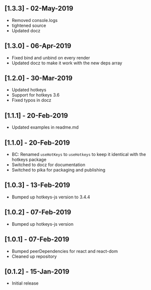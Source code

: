 ## [1.3.3] - 02-May-2019
* Removed console.logs
* tightened source
* Updated docz

## [1.3.0] - 06-Apr-2019
* Fixed bind and unbind on every render
* Updated docz to make it work with the new deps array

## [1.2.0] - 30-Mar-2019
* Updated hotkeys
* Support for hotkeys 3.6
* Fixed typos in docz

## [1.1.1] - 20-Feb-2019
* Updated examples in readme.md

## [1.1.0] - 20-Feb-2019
* BC: Renamed `useHotKeys` to `useHotkeys` to keep it identical with the hotkeys package
* Switched to docz for documentation
* Switched to pika for packaging and publishing

## [1.0.3] - 13-Feb-2019
* Bumped up hotkeys-js version to 3.4.4

## [1.0.2] - 07-Feb-2019
* Bumped up hotkeys-js version

## [1.0.1] - 07-Feb-2019
* Bumped peerDependencies for react and react-dom
* Cleaned up repository

## [0.1.2] - 15-Jan-2019
* Initial release